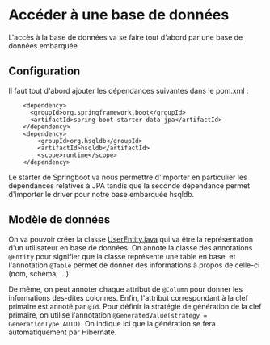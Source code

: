 # Accéder à une base de données

L'accès à la base de données va se faire tout d'abord par une base de données embarquée.

## Configuration
Il faut tout d'abord ajouter les dépendances suivantes dans le pom.xml :
```
    <dependency>
      <groupId>org.springframework.boot</groupId>
      <artifactId>spring-boot-starter-data-jpa</artifactId>
    </dependency>
    <dependency>
        <groupId>org.hsqldb</groupId>
        <artifactId>hsqldb</artifactId>
        <scope>runtime</scope>
    </dependency>
```
Le starter de Springboot va nous permettre d'importer en particulier les dépendances relatives à JPA tandis que la seconde dépendance permet d'importer le driver pour notre base embarquée hsqldb.

## Modèle de données
On va pouvoir créer la classe [UserEntity.java](../master/src/main/java/fr/deroffal/user/entity/UserEntity.java) qui va être la représentation d'un utilisateur en base de données.
On annote la classe des annotations `@Entity` pour signifier que la classe représente une table en base, et l'annotation `@Table` permet de donner des informations à propos de celle-ci (nom, schéma, ...).

De même, on peut annoter chaque attribut de `@Column` pour donner les informations des-dites colonnes.
Enfin, l'attribut correspondant à la clef primaire est annoté par `@Id`.
Pour définir la stratégie de génération de la clef primaire, on utilise l'annotation `@GeneratedValue(strategy = GenerationType.AUTO)`. On indique ici que la génération se fera automatiquement par Hibernate.